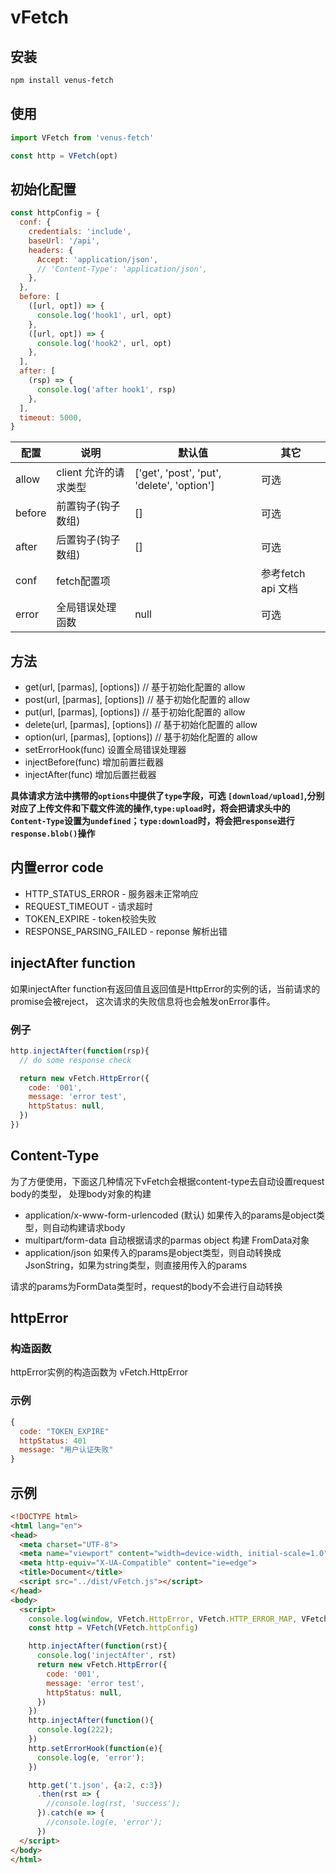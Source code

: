 # vFetch

## 安装

```bash
npm install venus-fetch
```

## 使用

```javascript
import VFetch from 'venus-fetch'

const http = VFetch(opt)
```

## 初始化配置
```javascript
const httpConfig = {
  conf: {
    credentials: 'include',
    baseUrl: '/api',
    headers: {
      Accept: 'application/json',
      // 'Content-Type': 'application/json',
    },
  },
  before: [
    ([url, opt]) => {
      console.log('hook1', url, opt)
    },
    ([url, opt]) => {
      console.log('hook2', url, opt)
    },
  ],
  after: [
    (rsp) => {
      console.log('after hook1', rsp)
    },
  ],
  timeout: 5000,
}
```

| 配置 | 说明 | 默认值 | 其它 |
| - | - | - | - |
| allow | client 允许的请求类型 | ['get', 'post', 'put', 'delete', 'option'] | 可选 |
| before | 前置钩子(钩子数组) | []| 可选 | 
| after | 后置钩子(钩子数组) | [] | 可选 | 
| conf | fetch配置项 | | 参考fetch api 文档 |
| error | 全局错误处理函数 | null | 可选 |

## 方法

+ get(url, [parmas], [options]) // 基于初始化配置的 allow
+ post(url, [parmas], [options])  // 基于初始化配置的 allow
+ put(url, [parmas], [options]) // 基于初始化配置的 allow
+ delete(url, [parmas], [options]) // 基于初始化配置的 allow
+ option(url, [parmas], [options]) // 基于初始化配置的 allow
+ setErrorHook(func) 设置全局错误处理器
+ injectBefore(func) 增加前置拦截器
+ injectAfter(func) 增加后置拦截器

**具体请求方法中携带的```options```中提供了```type```字段，可选 ```[download/upload]```,分别对应了上传文件和下载文件流的操作,```type:upload```时，将会把请求头中的```Content-Type```设置为```undefined```；```type:download```时，将会把```response```进行```response.blob()```操作**

## 内置error code

+ HTTP_STATUS_ERROR - 服务器未正常响应
+ REQUEST_TIMEOUT - 请求超时
+ TOKEN_EXPIRE - token校验失败
+ RESPONSE_PARSING_FAILED - reponse 解析出错

## injectAfter function

如果injectAfter function有返回值且返回值是HttpError的实例的话，当前请求的promise会被reject，
这次请求的失败信息将也会触发onError事件。

### 例子

```javascript
http.injectAfter(function(rsp){
  // do some response check

  return new vFetch.HttpError({
    code: '001',
    message: 'error test',
    httpStatus: null,
  })
})
```

## Content-Type

为了方便使用，下面这几种情况下vFetch会根据content-type去自动设置request body的类型，
处理body对象的构建

+ application/x-www-form-urlencoded (默认) 如果传入的params是object类型，则自动构建请求body
+ multipart/form-data 自动根据请求的parmas object 构建 FromData对象
+ application/json 如果传入的params是object类型，则自动转换成JsonString，如果为string类型，则直接用传入的params

请求的params为FormData类型时，request的body不会进行自动转换

## httpError 

### 构造函数

httpError实例的构造函数为 vFetch.HttpError

### 示例

```javascript
{
  code: "TOKEN_EXPIRE"
  httpStatus: 401
  message: "用户认证失败"
}
```

## 示例

```html
<!DOCTYPE html>
<html lang="en">
<head>
  <meta charset="UTF-8">
  <meta name="viewport" content="width=device-width, initial-scale=1.0">
  <meta http-equiv="X-UA-Compatible" content="ie=edge">
  <title>Document</title>
  <script src="../dist/vFetch.js"></script>
</head>
<body>
  <script>
    console.log(window, VFetch.HttpError, VFetch.HTTP_ERROR_MAP, VFetch.httpConfig)
    const http = VFetch(VFetch.httpConfig)

    http.injectAfter(function(rst){
      console.log('injectAfter', rst)
      return new vFetch.HttpError({
        code: '001',
        message: 'error test',
        httpStatus: null,
      })
    })
    http.injectAfter(function(){
      console.log(222);
    })
    http.setErrorHook(function(e){
      console.log(e, 'error');
    })

    http.get('t.json', {a:2, c:3})
      .then(rst => {
        //console.log(rst, 'success');
      }).catch(e => {
        //console.log(e, 'error');
      })
  </script> 
</body>
</html>
```

